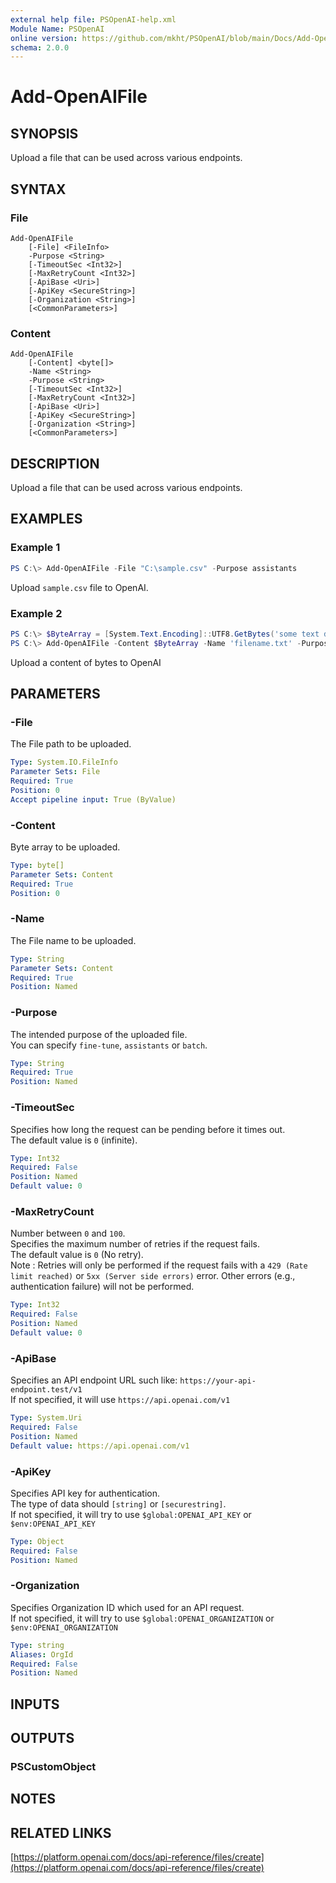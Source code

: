 ```yaml
---
external help file: PSOpenAI-help.xml
Module Name: PSOpenAI
online version: https://github.com/mkht/PSOpenAI/blob/main/Docs/Add-OpenAIFile.md
schema: 2.0.0
---
```


# Add-OpenAIFile

## SYNOPSIS
Upload a file that can be used across various endpoints.

## SYNTAX

### File
```
Add-OpenAIFile
    [-File] <FileInfo>
    -Purpose <String>
    [-TimeoutSec <Int32>]
    [-MaxRetryCount <Int32>]
    [-ApiBase <Uri>]
    [-ApiKey <SecureString>]
    [-Organization <String>]
    [<CommonParameters>]
```

### Content
```
Add-OpenAIFile
    [-Content] <byte[]>
    -Name <String>
    -Purpose <String>
    [-TimeoutSec <Int32>]
    [-MaxRetryCount <Int32>]
    [-ApiBase <Uri>]
    [-ApiKey <SecureString>]
    [-Organization <String>]
    [<CommonParameters>]
```

## DESCRIPTION
Upload a file that can be used across various endpoints.

## EXAMPLES

### Example 1
```powershell
PS C:\> Add-OpenAIFile -File "C:\sample.csv" -Purpose assistants
```

Upload `sample.csv` file to OpenAI.

### Example 2
```powershell
PS C:\> $ByteArray = [System.Text.Encoding]::UTF8.GetBytes('some text data')
PS C:\> Add-OpenAIFile -Content $ByteArray -Name 'filename.txt' -Purpose assistants
```

Upload a content of bytes to OpenAI

## PARAMETERS

### -File
The File path to be uploaded.

```yaml
Type: System.IO.FileInfo
Parameter Sets: File
Required: True
Position: 0
Accept pipeline input: True (ByValue)
```

### -Content
Byte array to be uploaded.

```yaml
Type: byte[]
Parameter Sets: Content
Required: True
Position: 0
```

### -Name
The File name to be uploaded.

```yaml
Type: String
Parameter Sets: Content
Required: True
Position: Named
```

### -Purpose
The intended purpose of the uploaded file.  
You can specify `fine-tune`, `assistants` or `batch`.

```yaml
Type: String
Required: True
Position: Named
```

### -TimeoutSec
Specifies how long the request can be pending before it times out.  
The default value is `0` (infinite).

```yaml
Type: Int32
Required: False
Position: Named
Default value: 0
```

### -MaxRetryCount
Number between `0` and `100`.  
Specifies the maximum number of retries if the request fails.  
The default value is `0` (No retry).  
Note : Retries will only be performed if the request fails with a `429 (Rate limit reached)` or `5xx (Server side errors)` error. Other errors (e.g., authentication failure) will not be performed.  

```yaml
Type: Int32
Required: False
Position: Named
Default value: 0
```

### -ApiBase
Specifies an API endpoint URL such like: `https://your-api-endpoint.test/v1`  
If not specified, it will use `https://api.openai.com/v1`

```yaml
Type: System.Uri
Required: False
Position: Named
Default value: https://api.openai.com/v1
```

### -ApiKey
Specifies API key for authentication.  
The type of data should `[string]` or `[securestring]`.  
If not specified, it will try to use `$global:OPENAI_API_KEY` or `$env:OPENAI_API_KEY`

```yaml
Type: Object
Required: False
Position: Named
```

### -Organization
Specifies Organization ID which used for an API request.  
If not specified, it will try to use `$global:OPENAI_ORGANIZATION` or `$env:OPENAI_ORGANIZATION`

```yaml
Type: string
Aliases: OrgId
Required: False
Position: Named
```

## INPUTS

## OUTPUTS

### PSCustomObject

## NOTES

## RELATED LINKS

[https://platform.openai.com/docs/api-reference/files/create](https://platform.openai.com/docs/api-reference/files/create)

